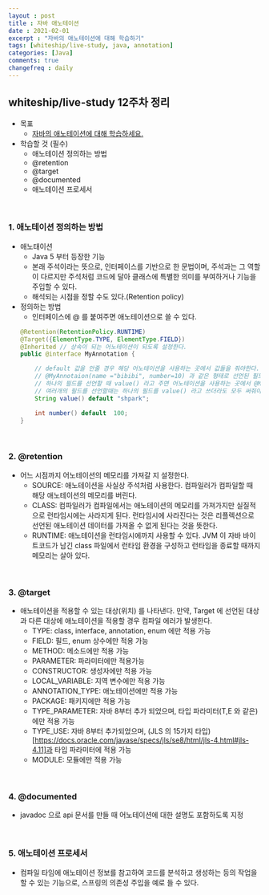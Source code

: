 ```yaml
---
layout : post 
title : 자바 애노테이션
date : 2021-02-01 
excerpt : "자바의 애노테이션에 대해 학습하기"
tags: [whiteship/live-study, java, annotation]
categories: [Java]
comments: true 
changefreq : daily
---
```


## whiteship/live-study 12주차 정리
- 목표
    - [자바의 애노테이션에 대해 학습하세요.](https://github.com/whiteship/live-study/issues/12)
- 학습할 것 (필수)
    - 애노테이션 정의하는 방법
    - @retention
    - @target
    - @documented
    - 애노테이션 프로세서

<br>

### 1. 애노테이션 정의하는 방법
- 애노태이션
    - Java 5 부터 등장한 기능
    - 본래 주석이라는 뜻으로, 인터페이스를 기반으로 한 문법이며, 주석과는 그 역할이 다르지만 주석처럼 코드에 달아 클래스에 특별한 의미를 부여하거나 기능을 주입할 수 있다. 
    - 해석되는 시점을 정할 수도 있다.(Retention policy)
- 정의하는 방법 
    - 인터페이스에 @ 를 붙여주면 애노테이션으로 쓸 수 있다.
    ~~~ java
    @Retention(RetentionPolicy.RUNTIME)
    @Target({ElementType.TYPE, ElementType.FIELD})
    @Inherited // 상속이 되는 어노테이션이 되도록 설정한다.
    public @interface MyAnnotation {
    
        // default 값을 안줄 경우 해당 어노테이션을 사용하는 곳에서 값들을 줘야한다.
        // @MyAnnotaion(name ="bibibi", number=10) 과 같은 형태로 선언된 필드에 대한 값을 줘야 한다.
        // 하나의 필드를 선언할 때 value() 라고 주면 어노테이션을 사용하는 곳에서 @MyAnnotation(name="test"), 대신 @MyAnnotation("test") 과 같은 형태로 필드이름을 생략 할 수 있다.자
        // 여러개의 필드를 선언할때는 하나의 필드를 value() 라고 쓰더라도 모두 써줘야한다.
        String value() default "shpark";
    
        int number() default  100;
    }
    ~~~
  
<br>

### 2. @retention
- 어느 시점까지 어노테이션의 메모리를 가져갈 지 설정한다.
    - SOURCE: 애노테이션을 사실상 주석처럼 사용한다. 컴파일러가 컴파일할 때 해당 애노테이션의 메모리를 버린다.
    - CLASS: 컴파일러가 컴파일에서는 애노테이션의 메모리를 가져가지만 실질적으로 런타임시에는 사라지게 된다. 
      런타임시에 사라진다는 것은 리플렉션으로 선언된 애노테이션 데이터를 가져올 수 없게 된다는 것을 뜻한다.
    - RUNTIME: 애노테이션을 런타임시에까지 사용할 수 있다. JVM 이 자바 바이트코드가 남긴 class 파일에서 런타임 환경을 구성하고 런타임을 종료할 때까지 메모리는 살아 있다.

<br>

### 3. @target
- 애노테이션을 적용할 수 있는 대상(위치) 를 나타낸다. 만약, Target 에 선언된 대상과 다른 대상에 애노테이션을 적용할 경우 컴파일 에러가 발생한다.
    - TYPE:  class, interface, annotation, enum 에만 적용 가능
    - FIELD: 필드, enum 상수에만 적용 가능
    - METHOD: 메소드에만 적용 가능
    - PARAMETER: 파라미터에만 적용가능
    - CONSTRUCTOR: 생성자에만 적용 가능
    - LOCAL_VARIABLE: 지역 변수에만 적용 가능
    - ANNOTATION_TYPE: 애노테이션에만 적용 가능
    - PACKAGE: 패키지에만 적용 가능
    - TYPE_PARAMETER: 자바 8부터 추가 되었으며, 타입 파라미터(T,E 와 같은)에만 적용 가능
    - TYPE_USE: 자바 8부터 추가되었으며, (JLS 의 15가지 타입)[https://docs.oracle.com/javase/specs/jls/se8/html/jls-4.html#jls-4.11]과 타입 파라미터에 적용 가능
    - MODULE: 모듈에만 적용 가능
    
<br>

### 4. @documented
- javadoc 으로 api 문서를 만들 때 어노테이션에 대한 설명도 포함하도록 지정

<br>

### 5. 애노테이션 프로세서
- 컴파일 타임에 애노테이션 정보를 참고하여 코드를 분석하고 생성하는 등의 작업을 할 수 있는 기능으로, 스프링의 의존성 주입을 예로 들 수 있다.


